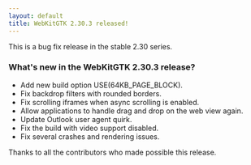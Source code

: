 ```yaml
---
layout: default
title: WebKitGTK 2.30.3 released!
---
```


This is a bug fix release in the stable 2.30 series.

### What's new in the WebKitGTK 2.30.3 release?

 - Add new build option USE(64KB_PAGE_BLOCK).
 - Fix backdrop filters with rounded borders.
 - Fix scrolling iframes when async scrolling is enabled.
 - Allow applications to handle drag and drop on the web view again.
 - Update Outlook user agent quirk.
 - Fix the build with video support disabled.
 - Fix several crashes and rendering issues.

Thanks to all the contributors who made possible this release.
